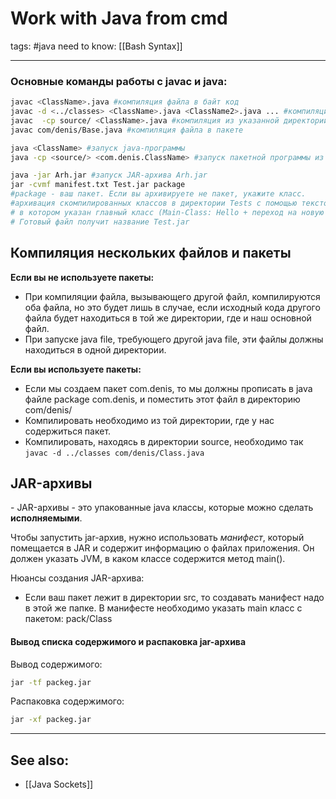 # Work with Java from cmd
tags: #java 
need to know: [[Bash Syntax]]

---

### Основные команды работы с javac и java:
```bash
javac <ClassName>.java #компиляция файла в байт код
javac -d <../classes> <ClassName>.java <ClassName2>.java ... #компиляция файл(а\ов) в указанную директорию
javac  -cp source/ <ClassName>.java #компиляция из указанной директории
javac com/denis/Base.java #компиляция файла в пакете

java <ClassName> #запуск java-программы
java -cp <source/> <com.denis.ClassName> #запуск пакетной программы из директории source 

java -jar Arh.jar #запуск JAR-архива Arh.jar
jar -cvmf manifest.txt Test.jar package
#package - ваш пакет. Если вы архивируете не пакет, укажите класс.
#архивация скомпилированных классов в директории Tests с помощью текстового файла manifest.txt,
# в котором указан главный класс (Main-Class: Hello + переход на новую строку). 
# Готовый файл получит название Test.jar
```
 
 
 ## Компиляция нескольких файлов и пакеты
 
 **Если вы не используете пакеты:**
 - При компиляции файла, вызывающего другой файл, компилируются оба файла, но это будет лишь в случае, если исходный кода другого файла будет находиться в той же директории, где и наш основной файл.
 - При запуске java file, требующего другой java file, эти файлы должны находиться в одной директории.

**Если вы используете пакеты:**
- Если мы создаем пакет com.denis, то мы должны прописать в java файле package com.denis, и поместить этот файл в директорию com/denis/ 
- Компилировать необходимо из той директории, где у нас содержиться пакет.
- Компилировать, находясь в директории source, необходимо так `javac -d ../classes com/denis/Class.java`

## JAR-архивы
\- JAR-архивы - это упакованные java классы, которые можно сделать **исполняемыми**.

Чтобы запустить jar-архив, нужно использовать *манифест*, который помещается в JAR и содержит информацию о файлах приложения. Он должен указать JVM, в каком классе содержится метод main().

Нюансы создания JAR-архива:
- Если ваш пакет лежит в директории src, то создавать манифест надо в этой же папке. В манифесте необходимо указать main класс с пакетом: pack/Class

#### Вывод списка содержимого и распаковка jar-архива 

Вывод содержимого: 
```bash
jar -tf packeg.jar 
```

Распаковка содержимого: 
```bash
jar -xf packeg.jar 
```

---
## See also:
- [[Java Sockets]]